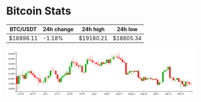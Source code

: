 # Bitcoin Stats

BTC/USDT|24h change|24h high|24h low|
|---|---|---|---|
|$18898.11|-1.18%|$19180.21|$18805.34|

<img src="./chart.svg">
